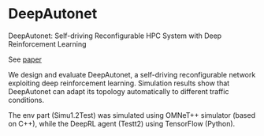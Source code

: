# DeepAutonet
DeepAutonet: Self-driving Reconfigurable HPC System with Deep Reinforcement Learning

See [paper](https://www.osapublishing.org/abstract.cfm?uri=ACPC-2019-S3C.4)

We design and evaluate DeepAutonet, a self-driving reconfigurable network exploiting deep reinforcement learning. Simulation results show that DeepAutonet can adapt its topology automatically to different traffic conditions.

The env part (Simu1.2Test) was simulated using OMNeT++ simulator (based on C++), while the DeepRL agent (Testt2) using TensorFlow (Python).

